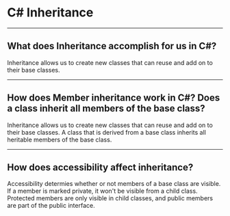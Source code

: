 # C# Inheritance

---

## What does Inheritance accomplish for us in C#?

Inheritance allows us to create new classes that can reuse and add on to their base classes. 

---

## How does Member inheritance work in C#? Does a class inherit all members of the base class?

Inheritance allows us to create new classes that can reuse and add on to their base classes. A class that is derived from a base class inherits all heritable members of the base class. 

---

## How does accessibility affect inheritance?

Accessibility determies whether or not members of a base class are visible. If a member is marked private, it won't be visible from a child class. Protected members are only visible in child classes, and public members are part of the public interface. 